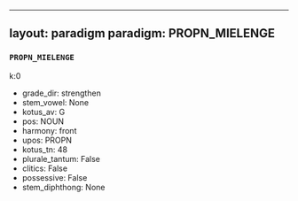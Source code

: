 
---
layout: paradigm
paradigm: PROPN_MIELENGE
---
### ` PROPN_MIELENGE `

k:0
* grade_dir: strengthen
* stem_vowel: None
* kotus_av: G
* pos: NOUN
* harmony: front
* upos: PROPN
* kotus_tn: 48
* plurale_tantum: False
* clitics: False
* possessive: False
* stem_diphthong: None
